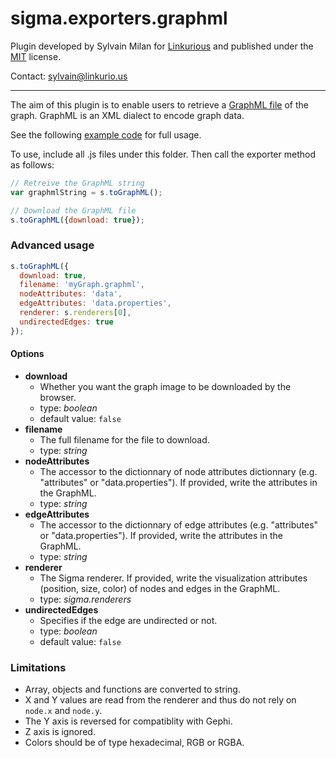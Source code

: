 sigma.exporters.graphml
=====================

Plugin developed by Sylvain Milan for [Linkurious](https://github.com/Linkurious) and published under the [MIT](LICENSE) license.

Contact: sylvain@linkurio.us

---

The aim of this plugin is to enable users to retrieve a [GraphML file](http://graphml.graphdrawing.org/) of the graph. GraphML is an XML dialect to encode graph data.

See the following [example code](../../examples/plugin-exporters-graphml.html) for full usage.

To use, include all .js files under this folder. Then call the exporter method as follows:

````javascript
// Retreive the GraphML string
var graphmlString = s.toGraphML();

// Download the GraphML file
s.toGraphML({download: true});
````

### Advanced usage

````javascript
s.toGraphML({
  download: true,
  filename: 'myGraph.graphml',
  nodeAttributes: 'data',
  edgeAttributes: 'data.properties',
  renderer: s.renderers[0],
  undirectedEdges: true
});
````

#### Options

 * **download**
   * Whether you want the graph image to be downloaded by the browser.
   * type: *boolean*
   * default value: `false`
 * **filename**
   * The full filename for the file to download.
   * type: *string*
 * **nodeAttributes**
   * The accessor to the dictionnary of node attributes dictionnary (e.g. "attributes" or "data.properties"). If provided, write the attributes in the GraphML.
   * type: *string*
 * **edgeAttributes**
   * The accessor to the dictionnary of edge attributes (e.g. "attributes" or "data.properties"). If provided, write the attributes in the GraphML.
   * type: *string*
 * **renderer**
   * The Sigma renderer. If provided, write the visualization attributes (position, size, color) of nodes and edges in the GraphML.
   * type: *sigma.renderers*
 * **undirectedEdges**
   * Specifies if the edge are undirected or not.
   * type: *boolean*
   * default value: `false`

### Limitations

* Array, objects and functions are converted to string.
* X and Y values are read from the renderer and thus do not rely on `node.x` and `node.y`.
* The Y axis is reversed for compatiblity with Gephi.
* Z axis is ignored.
* Colors should be of type hexadecimal, RGB or RGBA.
